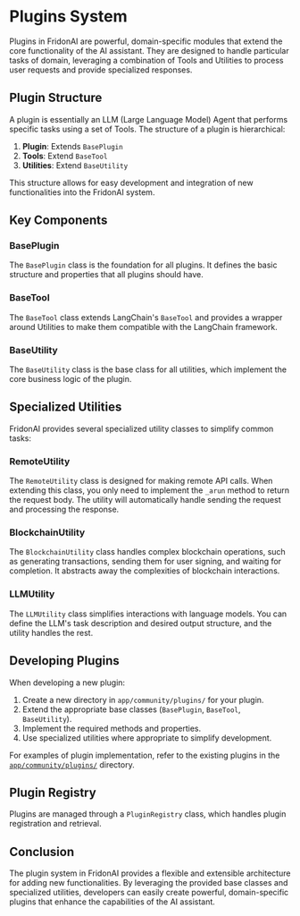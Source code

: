 # Plugins System

Plugins in FridonAI are powerful, domain-specific modules that extend the core functionality of the AI assistant. They are designed to handle particular tasks of domain, leveraging a combination of Tools and Utilities to process user requests and provide specialized responses.

## Plugin Structure

A plugin is essentially an LLM (Large Language Model) Agent that performs specific tasks using a set of Tools. The structure of a plugin is hierarchical:

1. **Plugin**: Extends `BasePlugin`
2. **Tools**: Extend `BaseTool`
3. **Utilities**: Extend `BaseUtility`

This structure allows for easy development and integration of new functionalities into the FridonAI system.

## Key Components

### BasePlugin

The `BasePlugin` class is the foundation for all plugins. It defines the basic structure and properties that all plugins should have.

### BaseTool

The `BaseTool` class extends LangChain's `BaseTool` and provides a wrapper around Utilities to make them compatible with the LangChain framework.

### BaseUtility

The `BaseUtility` class is the base class for all utilities, which implement the core business logic of the plugin.

## Specialized Utilities

FridonAI provides several specialized utility classes to simplify common tasks:

### RemoteUtility

The `RemoteUtility` class is designed for making remote API calls. When extending this class, you only need to implement the `_arun` method to return the request body. The utility will automatically handle sending the request and processing the response.

### BlockchainUtility

The `BlockchainUtility` class handles complex blockchain operations, such as generating transactions, sending them for user signing, and waiting for completion. It abstracts away the complexities of blockchain interactions.

### LLMUtility

The `LLMUtility` class simplifies interactions with language models. You can define the LLM's task description and desired output structure, and the utility handles the rest.

## Developing Plugins

When developing a new plugin:

1. Create a new directory in `app/community/plugins/` for your plugin.
2. Extend the appropriate base classes (`BasePlugin`, `BaseTool`, `BaseUtility`).
3. Implement the required methods and properties.
4. Use specialized utilities where appropriate to simplify development.

For examples of plugin implementation, refer to the existing plugins in the [`app/community/plugins/`](../../community/plugins/) directory.

## Plugin Registry

Plugins are managed through a `PluginRegistry` class, which handles plugin registration and retrieval.

## Conclusion

The plugin system in FridonAI provides a flexible and extensible architecture for adding new functionalities. By leveraging the provided base classes and specialized utilities, developers can easily create powerful, domain-specific plugins that enhance the capabilities of the AI assistant.